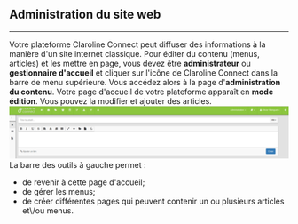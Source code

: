 ## Administration du site web

---

Votre plateforme Claroline Connect peut diffuser des informations à la manière d'un site internet classique. Pour éditer du contenu \(menus, articles\) et les mettre en page, vous devez être **administrateur** ou **gestionnaire d'accueil** et cliquer sur l'icône de Claroline Connect dans la barre de menu supérieure.
Vous accédez alors à la page d'**administration du contenu**.
Votre page d'accueil de votre plateforme apparaît en **mode édition**.
Vous pouvez la modifier et ajouter des articles.
![](/assets/admin_site_web.png)
La barre des outils à gauche permet :

* de revenir à cette page d'accueil;
* de gérer les menus;
* de créer différentes pages qui peuvent contenir un ou plusieurs articles et\\/ou menus.

